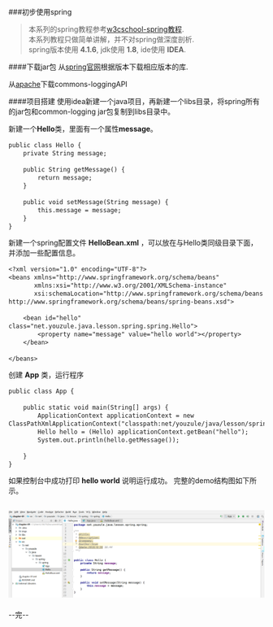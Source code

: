 ###初步使用spring
>本系列的spring教程参考[w3cschool-spring教程](https://www.w3cschool.cn/wkspring/).<br/>
本系列教程只做简单讲解，并不对spring做深度剖析.<br/>
spring版本使用 **4.1.6**, jdk使用 **1.8**, ide使用 **IDEA**.

####下载jar包
从[spring官网](http://repo.spring.io/release/org/springframework/spring/)根据版本下载相应版本的库.

从[apache](http://commons.apache.org/proper/commons-logging/)下载commons-loggingAPI

####项目搭建
使用idea新建一个java项目，再新建一个libs目录，将spring所有的jar包和common-logging jar包复制到libs目录中。

新建一个**Hello**类，里面有一个属性**message**。

```
public class Hello {
    private String message;

    public String getMessage() {
        return message;
    }

    public void setMessage(String message) {
        this.message = message;
    }
}
```

新建一个spring配置文件 **HelloBean.xml** ，可以放在与Hello类同级目录下面，并添加一些配置信息。

```
<?xml version="1.0" encoding="UTF-8"?>
<beans xmlns="http://www.springframework.org/schema/beans"
       xmlns:xsi="http://www.w3.org/2001/XMLSchema-instance"
       xsi:schemaLocation="http://www.springframework.org/schema/beans http://www.springframework.org/schema/beans/spring-beans.xsd">
    
    <bean id="hello" class="net.youzule.java.lesson.spring.spring.Hello">
        <property name="message" value="hello world"></property>
    </bean>
    
</beans>
```

创建 **App** 类，运行程序

```
public class App {

    public static void main(String[] args) {
        ApplicationContext applicationContext = new ClassPathXmlApplicationContext("classpath:net/youzule/java/lesson/spring/spring/HelloBean.xml");
        Hello hello = (Hello) applicationContext.getBean("hello");
        System.out.println(hello.getMessage());

    }
}
```

如果控制台中成功打印 **hello world** 说明运行成功。
完整的demo结构图如下所示。

![demo结构图](./imgs/1.png)
---
--完--